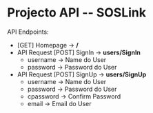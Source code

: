 # Projecto API -- SOSLink

API Endpoints:
- [GET] Homepage -> <b>/</b> 
- API Request [POST] SignIn -> <b> users/SignIn </b>
    - username -> Name do User
    - password -> Password do User 
- API Request [POST] SignUp -> <b> users/SignUp </b>
    - username -> Name do User
    - password -> Password do User
    - cpassword -> Confirm Password
    - email -> Email do User 
